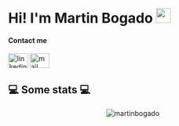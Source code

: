 
<!--
**martinbogado/martinbogado** is a ✨ _special_ ✨ repository because its `README.md` (this file) appears on your GitHub profile.

Here are some ideas to get you started:

- 🔭 I’m currently working on ...
- 🌱 I’m currently learning ...
- 👯 I’m looking to collaborate on ...
- 🤔 I’m looking for help with ...
- 💬 Ask me about ...
- 📫 How to reach me: ...
- 😄 Pronouns: ...
- ⚡ Fun fact: ...
-->
<h1>Hi! I'm Martin Bogado <img src="https://raw.githubusercontent.com/iampavangandhi/iampavangandhi/master/gifs/Hi.gif" width="30px"></h1>

<h4 align="left"> Contact me</h4>
   
<p align="left">
   <a href="https://www.linkedin.com/in/martin-emmanuel-bogado-8a7b28162" rel="noreferrer" target="_blank" margin="30px"><img align="center" src="https://camo.githubusercontent.com/c8a9c5b414cd812ad6a97a46c29af67239ddaeae08c41724ff7d945fb4c047e5/68747470733a2f2f6564656e742e6769746875622e696f2f537570657254696e7949636f6e732f696d616765732f7376672f6c696e6b6564696e2e737667" alt="linkedin" height="30" width="40" /></a>
   <a href="mailto:martinbogado@live.com.ar" rel="noreferrer" target="_blank" margin="30px"><img align="center"       src="https://camo.githubusercontent.com/4a3dd8d10a27c272fd04b2ce8ed1a130606f95ea6a76b5e19ce8b642faa18c27/68747470733a2f2f6564656e742e6769746875622e696f2f537570657254696e7949636f6e732f696d616765732f7376672f676d61696c2e737667" alt="mail" height="30" width="40" /></a>
</p>


<h2>💻 Some stats 💻</h2>
<p align="center">&nbsp;<img align="center" src="https://github-readme-stats.vercel.app/api?username=martinbogado&show_icons=true&theme=merko&locale=en" alt="martinbogado" /></p>

